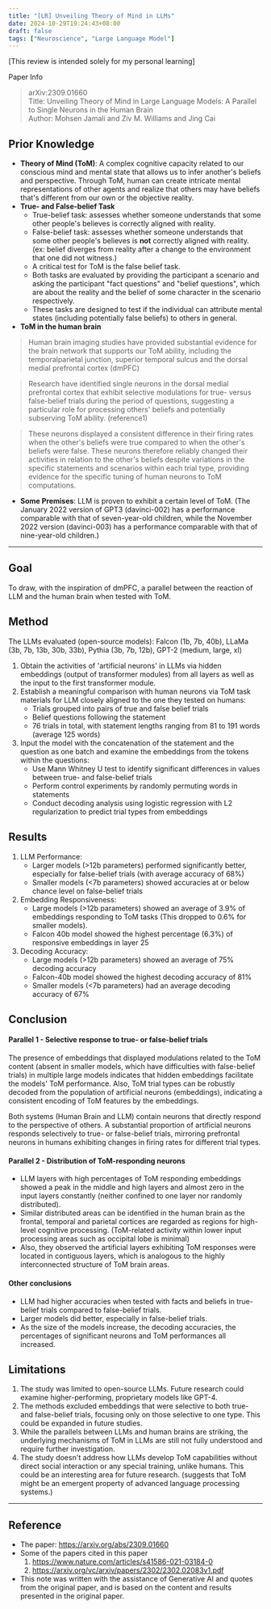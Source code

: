 ```yaml
---
title: "[LR] Unveiling Theory of Mind in LLMs"
date: 2024-10-29T19:24:43+08:00
draft: false
tags: ["Neuroscience", "Large Language Model"]
---
```


[This review is intended solely for my personal learning]

Paper Info
> arXiv:2309.01660  
> Title: Unveiling Theory of Mind in Large Language Models: A Parallel to Single Neurons in the Human Brain  
> Author: Mohsen Jamali and Ziv M. Williams and Jing Cai  

## Prior Knowledge
- **Theory of Mind (ToM)**:
A complex cognitive capacity related to our conscious mind and mental state that allows us to infer another's beliefs and perspective. Through ToM, human can create intricate mental representations of other agents and realize that others may have beliefs that's different from our own or the objective reality.
- **True- and False-belief Task**
   * True-belief task: assesses whether someone understands that some other people's believes is correctly aligned with reality.
   * False-belief task: assesses whether someone understands that some other people's believes is **not** correctly aligned with reality. (ex: belief diverges from reality after a change to the environment that one did not witness.)
   * A critical test for ToM is the false belief task.
   * Both tasks are evaluated by providing the participant a scenario and asking the participant "fact questions" and "belief questions", which are about the reality and the belief of some character in the scenario respectively.
   * These tasks are designed to test if the individual can attribute mental states (including potentially false beliefs) to others in general.
- **ToM in the human brain**
> Human brain imaging studies have provided substantial evidence for the brain network that supports our ToM ability, including the temporalparietal junction, superior temporal sulcus and the dorsal medial prefrontal cortex (dmPFC)

> Research have identified single neurons in the dorsal medial prefrontal cortex that exhibit selective modulations for true- versus false-belief trials during the period of questions, suggesting a particular role for processing others' beliefs and potentially subserving ToM ability. (reference1)

> These neurons displayed a consistent difference in their firing rates when the other's beliefs were true compared to when the other's beliefs were false. These neurons therefore reliably changed their activities in relation to the other's beliefs despite variations in the specific statements and scenarios within each trial type, providing evidence for the specific tuning of human neurons to ToM computations.
- **Some Premises**:
LLM is proven to exhibit a certain level of ToM. (The January 2022 version of GPT3 (davinci-002) has a performance comparable with that of seven-year-old children, while the November 2022 version (davinci-003) has a performance comparable with that of nine-year-old children.)

---

## Goal
To draw, with the inspiration of dmPFC, a parallel between the reaction of LLM and the human brain when tested with ToM.
## Method
The LLMs evaluated (open-source models): Falcon (1b, 7b, 40b), LLaMa (3b, 7b, 13b, 30b, 33b), Pythia (3b, 7b, 12b), GPT-2 (medium, large, xl)
1. Obtain the activities of 'artificial neurons' in LLMs via hidden embeddings (output of transformer modules) from all layers as well as the input to the first transformer module.
2. Establish a meaningful comparison with human neurons via ToM task materials for LLM closely aligned to the one they tested on humans:
   - Trials grouped into pairs of true and false belief trials
   - Belief questions following the statement
   - 76 trials in total, with statement lengths ranging from 81 to 191 words (average 125 words)
3. Input the model with the concatenation of the statement and the question as one batch and examine the embeddings from the tokens within the questions:
   - Use Mann Whitney U test to identify significant differences in values between true- and false-belief trials
   - Perform control experiments by randomly permuting words in statements
   - Conduct decoding analysis using logistic regression with L2 regularization to predict trial types from embeddings
## Results
1. LLM Performance:
   - Larger models (>12b parameters) performed significantly better, especially for false-belief trials (with average accuracy of 68%)
   - Smaller models (<7b parameters) showed accuracies at or below chance level on false-belief trials
2. Embedding Responsiveness:
   - Large models (>12b parameters) showed an average of 3.9% of embeddings responding to ToM tasks (This dropped to 0.6% for smaller models).
   - Falcon 40b model showed the highest percentage (6.3%) of responsive embeddings in layer 25
3. Decoding Accuracy:
   - Large models (>12b parameters) showed an average of 75% decoding accuracy
   - Falcon-40b model showed the highest decoding accuracy of 81%
   - Smaller models (<7b parameters) had an average decoding accuracy of 67%
## Conclusion
#### Parallel 1 - Selective response to true- or false-belief trials
The presence of embeddings that displayed modulations related to the ToM content (absent in smaller models, which have difficulties with false-belief trials) in multiple large models indicates that hidden embeddings facilitate the models' ToM performance. Also, ToM trial types can be robustly decoded from the population of artificial neurons (embeddings), indicating a consistent encoding of ToM features by the embeddings.

Both systems (Human Brain and LLM) contain neurons that directly respond to the perspective of others. A substantial proportion of artificial neurons responds selectively to true- or false-belief trials, mirroring prefrontal neurons in humans exhibiting changes in firing rates for different trial types.
#### Parallel 2 - Distribution of ToM-responding neurons
* LLM layers with high percentages of ToM responding embeddings showed a peak in the middle and high layers and almost zero in the input layers constantly (neither confined to one layer nor randomly distributed). 
* Similar distributed areas can be identified in the human brain as the frontal, temporal and parietal cortices are regarded as regions for high-level cognitive processing. (ToM-related activity within lower input processing areas such as occipital lobe is minimal) 
* Also, they observed the artificial layers exhibiting ToM responses were located in contiguous layers, which is analogous to the highly interconnected structure of ToM brain areas.
#### Other conclusions
* LLM had higher accuracies when tested with facts and beliefs in true-belief trials compared to false-belief trials.
* Larger models did better, especially in false-belief trials.
* As the size of the models increase, the decoding accuracies, the percentages of significant neurons and ToM performances all increased.
## Limitations
1. The study was limited to open-source LLMs. Future research could examine higher-performing, proprietary models like GPT-4.
2. The methods excluded embeddings that were selective to both true- and false-belief trials, focusing only on those selective to one type. This could be expanded in future studies.
3. While the parallels between LLMs and human brains are striking, the underlying mechanisms of ToM in LLMs are still not fully understood and require further investigation.
4. The study doesn't address how LLMs develop ToM capabilities without direct social interaction or any special training, unlike humans. This could be an interesting area for future research. (suggests that ToM might be an emergent property of advanced language processing systems.)

---

## Reference
* The paper: https://arxiv.org/abs/2309.01660
* Some of the papers cited in this paper
	1. https://www.nature.com/articles/s41586-021-03184-0
	2. https://arxiv.org/vc/arxiv/papers/2302/2302.02083v1.pdf
* This note was written with the assistance of Generative AI and quotes from the original paper, and is based on the content and results presented in the original paper.